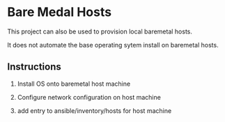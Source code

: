 # Bare Medal Hosts

This project can also be used to provision local baremetal hosts.

It does not automate the base operating sytem install on baremetal hosts.

## Instructions

1. Install OS onto baremetal host machine

1. Configure network configuration on host machine

1. add entry to ansible/inventory/hosts for host machine
